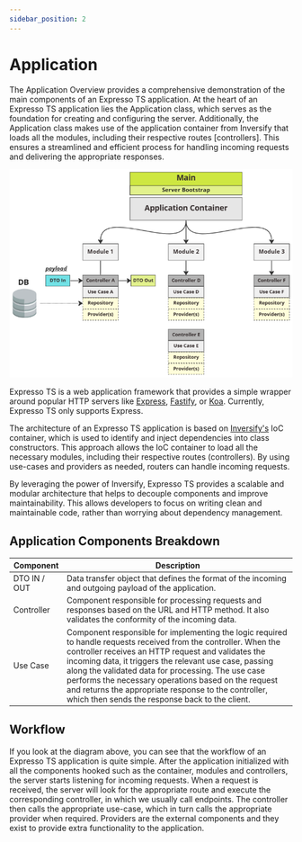 ```yaml
---
sidebar_position: 2
---
```


# Application

The Application Overview provides a comprehensive demonstration of the main components of an Expresso TS application. At the heart of an Expresso TS application lies the Application class, which serves as the foundation for creating and configuring the server. Additionally, the Application class makes use of the application container from Inversify that loads all the modules, including their respective routes [controllers]. This ensures a streamlined and efficient process for handling incoming requests and delivering the appropriate responses.

![Application Overiview](./img/app-overview.png)

Expresso TS is a web application framework that provides a simple wrapper around popular HTTP servers like [Express](https://expressjs.com), [Fastify](https://www.fastify.io/), or [Koa](https://koajs.com/). Currently, Expresso TS only supports Express.

The architecture of an Expresso TS application is based on [Inversify's](https://inversify.io/) IoC container, which is used to identify and inject dependencies into class constructors. This approach allows the IoC container to load all the necessary modules, including their respective routes (controllers). By using use-cases and providers as needed, routers can handle incoming requests.

By leveraging the power of Inversify, Expresso TS provides a scalable and modular architecture that helps to decouple components and improve maintainability. This allows developers to focus on writing clean and maintainable code, rather than worrying about dependency management.

## Application Components Breakdown

| Component             | Description                                                                                                                                                                                                                                                                                                                                                      |
| --------------------- | ---------------------------------------------------------------------------------------------------------------------------------------------------------------------------------------------------------------------------------------------------------------------------------------------------------------------------------------------------------------- |
| DTO IN / OUT          | Data transfer object that defines the format of the incoming and outgoing payload of the application.                                                                                                                                                                                                                                                           |
| Controller            | Component responsible for processing requests and responses based on the URL and HTTP method. It also validates the conformity of the incoming data.                                                                                                                                                                                                           |
| Use Case              | Component responsible for implementing the logic required to handle requests received from the controller. When the controller receives an HTTP request and validates the incoming data, it triggers the relevant use case, passing along the validated data for processing. The use case performs the necessary operations based on the request and returns the appropriate response to the controller, which then sends the response back to the client. |



## Workflow

If you look at the diagram above, you can see that the workflow of an Expresso TS application is quite simple. After the application initialized with all the components hooked such as the container, modules and controllers, the server starts listening for incoming requests. When a request is received, the server will look for the appropriate route and execute the corresponding controller, in which we usually call endpoints. The controller then calls the appropriate use-case, which in turn calls the appropriate provider when required. Providers are the external components and they exist to provide extra functionality to the application. 
